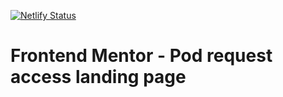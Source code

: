 [![Netlify Status](https://api.netlify.com/api/v1/badges/7649c443-2a8b-4ced-942e-113ddc6ea16b/deploy-status)](https://app.netlify.com/sites/infallible-kirch-1b9cf9/deploys)

# Frontend Mentor - Pod request access landing page